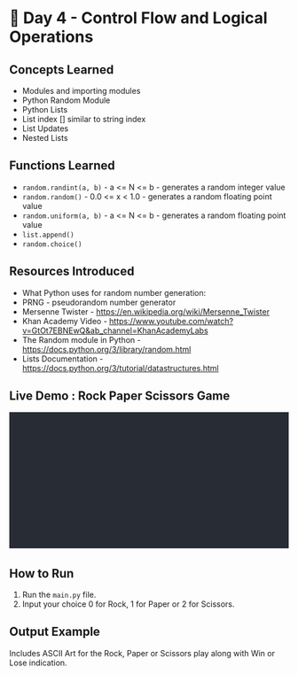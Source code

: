 # 🐍 Day 4 - Control Flow and Logical Operations

## Concepts Learned
- Modules and importing modules
- Python Random Module
- Python Lists
- List index [] similar to string index
- List Updates
- Nested Lists

## Functions Learned
- `random.randint(a, b)` - a <= N <= b - generates a random integer value
- `random.random()` - 0.0 <= x < 1.0 - generates a random floating point value
- `random.uniform(a, b)` - a <= N <= b - generates a random floating point value
- `list.append()`
- `random.choice()`
 

## Resources Introduced
- What Python uses for random number generation:
- PRNG - pseudorandom number generator
- Mersenne Twister - https://en.wikipedia.org/wiki/Mersenne_Twister
- Khan Academy Video - https://www.youtube.com/watch?v=GtOt7EBNEwQ&ab_channel=KhanAcademyLabs
- The Random module in Python - https://docs.python.org/3/library/random.html
- Lists Documentation - https://docs.python.org/3/tutorial/datastructures.html

## Live Demo : Rock Paper Scissors Game 
![Rock Paper Scissors Game Demo](../assets/day04-rock-paper-scissors-game.gif)

## How to Run
1.  Run the `main.py` file.
2.  Input your choice 0 for Rock, 1 for Paper or 2 for Scissors.

## Output Example
Includes ASCII Art for the Rock, Paper or Scissors play along with Win or Lose indication.